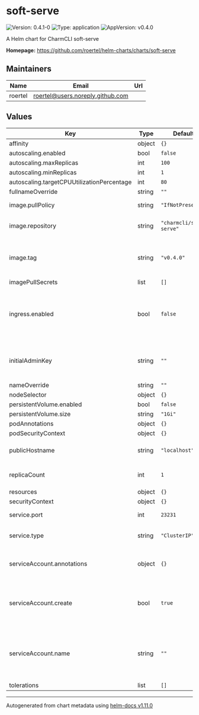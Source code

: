 # soft-serve

![Version: 0.4.1-0](https://img.shields.io/badge/Version-0.4.1--0-informational?style=flat-square) ![Type: application](https://img.shields.io/badge/Type-application-informational?style=flat-square) ![AppVersion: v0.4.0](https://img.shields.io/badge/AppVersion-v0.4.0-informational?style=flat-square)

A Helm chart for CharmCLI soft-serve

**Homepage:** <https://github.com/roertel/helm-charts/charts/soft-serve>

## Maintainers

| Name | Email | Url |
| ---- | ------ | --- |
| roertel | <roertel@users.noreply.github.com> |  |

## Values

| Key | Type | Default | Description |
|-----|------|---------|-------------|
| affinity | object | `{}` |  |
| autoscaling.enabled | bool | `false` |  |
| autoscaling.maxReplicas | int | `100` |  |
| autoscaling.minReplicas | int | `1` |  |
| autoscaling.targetCPUUtilizationPercentage | int | `80` |  |
| fullnameOverride | string | `""` |  |
| image.pullPolicy | string | `"IfNotPresent"` | default pull policy |
| image.repository | string | `"charmcli/soft-serve"` | repository for container image |
| image.tag | string | `"v0.4.0"` | Overrides the image tag whose default is the chart appVersion. |
| imagePullSecrets | list | `[]` |  |
| ingress.enabled | bool | `false` | enable ingress (probably not useful unless you have a fancy ssh-enabled configuration) |
| initialAdminKey | string | `""` | The public key that will initially have admin access to repos |
| nameOverride | string | `""` |  |
| nodeSelector | object | `{}` |  |
| persistentVolume.enabled | bool | `false` |  |
| persistentVolume.size | string | `"1Gi"` |  |
| podAnnotations | object | `{}` |  |
| podSecurityContext | object | `{}` |  |
| publicHostname | string | `"localhost"` | Address to use in public clone URLs |
| replicaCount | int | `1` | number of replicas to create |
| resources | object | `{}` |  |
| securityContext | object | `{}` |  |
| service.port | int | `23231` | port to listen on |
| service.type | string | `"ClusterIP"` | service type (LoadBalancer, ClusterIP, etc) |
| serviceAccount.annotations | object | `{}` | Annotations to add to the service account |
| serviceAccount.create | bool | `true` | Specifies whether a service account should be created |
| serviceAccount.name | string | `""` | If not set and create is true, a name is generated using the fullname template |
| tolerations | list | `[]` |  |

----------------------------------------------
Autogenerated from chart metadata using [helm-docs v1.11.0](https://github.com/norwoodj/helm-docs/releases/v1.11.0)
